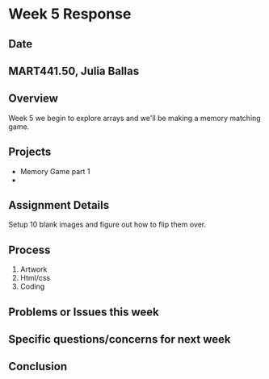 # Week 5 Response
## Date
## MART441.50, Julia Ballas


## Overview

Week 5 we begin to explore arrays and we'll be making a memory matching game.

## Projects

- Memory Game part 1
-

## Assignment Details

Setup 10 blank images and figure out how to flip them over.

## Process

1. Artwork
2. Html/css
3. Coding


###

## Problems or Issues this week

## Specific questions/concerns for next week

## Conclusion
